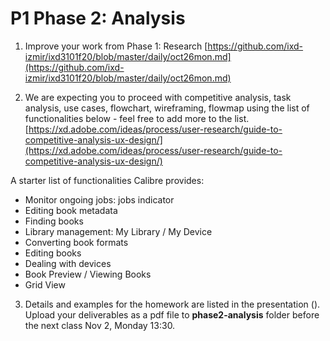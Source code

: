 
# P1 Phase 2: Analysis 

1. Improve your work from Phase 1: Research [https://github.com/ixd-izmir/ixd3101f20/blob/master/daily/oct26mon.md](https://github.com/ixd-izmir/ixd3101f20/blob/master/daily/oct26mon.md) 

2. We are expecting you to proceed with competitive analysis, task analysis, use cases, flowchart, wireframing, flowmap using the list of functionalities below - feel free to add more to the list.
[https://xd.adobe.com/ideas/process/user-research/guide-to-competitive-analysis-ux-design/](https://xd.adobe.com/ideas/process/user-research/guide-to-competitive-analysis-ux-design/)

A starter list of functionalities Calibre provides:
- Monitor ongoing jobs: jobs indicator 
- Editing book metadata
- Finding books
- Library management: My Library / My Device 
- Converting book formats
- Editing books
- Dealing with devices
- Book Preview / Viewing Books
- Grid View

3. Details and examples for the homework are listed in the presentation (). Upload your deliverables as a pdf file to **phase2-analysis** folder before the next class Nov 2, Monday 13:30. 
